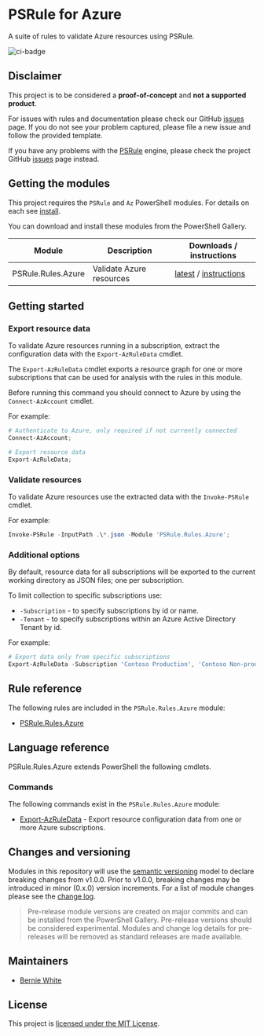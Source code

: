 # PSRule for Azure

A suite of rules to validate Azure resources using PSRule.

![ci-badge]

## Disclaimer

This project is to be considered a **proof-of-concept** and **not a supported product**.

For issues with rules and documentation please check our GitHub [issues](https://github.com/BernieWhite/PSRule.Rules.Azure/issues) page. If you do not see your problem captured, please file a new issue and follow the provided template.

If you have any problems with the [PSRule][engine] engine, please check the project GitHub [issues](https://github.com/BernieWhite/PSRule/issues) page instead.

## Getting the modules

This project requires the `PSRule` and `Az` PowerShell modules. For details on each see [install].

You can download and install these modules from the PowerShell Gallery.

Module             | Description | Downloads / instructions
------             | ----------- | ------------------------
PSRule.Rules.Azure | Validate Azure resources | [latest][module] / [instructions][install]

## Getting started

### Export resource data

To validate Azure resources running in a subscription, extract the configuration data with the `Export-AzRuleData` cmdlet.

The `Export-AzRuleData` cmdlet exports a resource graph for one or more subscriptions that can be used for analysis with the rules in this module.

Before running this command you should connect to Azure by using the `Connect-AzAccount` cmdlet.

For example:

```powershell
# Authenticate to Azure, only required if not currently connected
Connect-AzAccount;

# Export resource data
Export-AzRuleData;
```

### Validate resources

To validate Azure resources use the extracted data with the `Invoke-PSRule` cmdlet.

For example:

```powershell
Invoke-PSRule -InputPath .\*.json -Module 'PSRule.Rules.Azure';
```

### Additional options

By default, resource data for all subscriptions will be exported to the current working directory as JSON files; one per subscription.

To limit collection to specific subscriptions use:

- `-Subscription` - to specify subscriptions by id or name.
- `-Tenant` - to specify subscriptions within an Azure Active Directory Tenant by id.

For example:

```powershell
# Export data only from specific subscriptions
Export-AzRuleData -Subscription 'Contoso Production', 'Contoso Non-production'
```

## Rule reference

The following rules are included in the `PSRule.Rules.Azure` module:

- [PSRule.Rules.Azure](docs/rules/en-US/Azure.md)

## Language reference

PSRule.Rules.Azure extends PowerShell the following cmdlets.

### Commands

The following commands exist in the `PSRule.Rules.Azure` module:

- [Export-AzRuleData](docs/commands/PSRule.Rules.Azure/en-US/Export-AzRuleData.md) - Export resource configuration data from one or more Azure subscriptions.

## Changes and versioning

Modules in this repository will use the [semantic versioning](http://semver.org/) model to declare breaking changes from v1.0.0. Prior to v1.0.0, breaking changes may be introduced in minor (0.x.0) version increments. For a list of module changes please see the [change log](CHANGELOG.md).

> Pre-release module versions are created on major commits and can be installed from the PowerShell Gallery. Pre-release versions should be considered experimental. Modules and change log details for pre-releases will be removed as standard releases are made available.

## Maintainers

- [Bernie White](https://github.com/BernieWhite)

## License

This project is [licensed under the MIT License](LICENSE).

[install]: docs/scenarios/install-instructions.md
[ci-badge]: https://dev.azure.com/bewhite/PSRule.Rules.Azure/_apis/build/status/PSRule.Rules.Azure-CI?branchName=master
[module]: https://www.powershellgallery.com/packages/PSRule.Rules.Azure
[engine]: https://github.com/BernieWhite/PSRule
